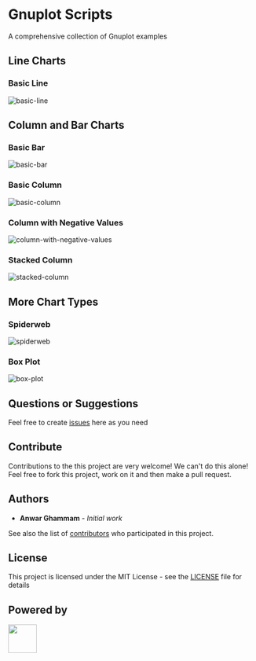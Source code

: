 # Gnuplot Scripts

A comprehensive collection of Gnuplot examples

## Line Charts

### Basic Line

![basic-line](https://user-images.githubusercontent.com/114015/102024554-bd7a5d80-3d60-11eb-8959-c6bff721ef47.png)

## Column and Bar Charts

### Basic Bar
![basic-bar](https://user-images.githubusercontent.com/114015/102024574-dc78ef80-3d60-11eb-96c7-d934d82595d2.png)

### Basic Column
![basic-column](https://user-images.githubusercontent.com/114015/102024553-bce1c700-3d60-11eb-81a3-4edb9b00bdcd.png)

### Column with Negative Values
![column-with-negative-values](https://user-images.githubusercontent.com/114015/102024556-bd7a5d80-3d60-11eb-9722-6ea7e9500009.png)

### Stacked Column
![stacked-column](https://user-images.githubusercontent.com/114015/102024562-c10de480-3d60-11eb-80af-a928a155a64b.png)

## More Chart Types

### Spiderweb
![spiderweb](https://user-images.githubusercontent.com/114015/102024561-c0754e00-3d60-11eb-9059-239e0086b942.png)

### Box Plot
![box-plot](https://user-images.githubusercontent.com/114015/102024555-bd7a5d80-3d60-11eb-8f59-22a579b6301b.png)

## Questions or Suggestions

Feel free to create <a href="https://github.com/iselab-dearborn/gnuplot-scripts/issues">issues</a> here as you need

## Contribute

Contributions to the this project are very welcome! We can't do this alone! Feel free to fork this project, work on it and then make a pull request.

## Authors

* **Anwar Ghammam** - *Initial work*

See also the list of [contributors](https://github.com/iselab-dearborn/gnuplot-scripts/graphs/contributors) who participated in this project.

## License

This project is licensed under the MIT License - see the [LICENSE](LICENSE) file for details

## Powered by

<p float="left">
    <img src="https://user-images.githubusercontent.com/114015/77862143-99351b80-71e7-11ea-84b2-62038634f314.png" height="58px"/>
</p>
